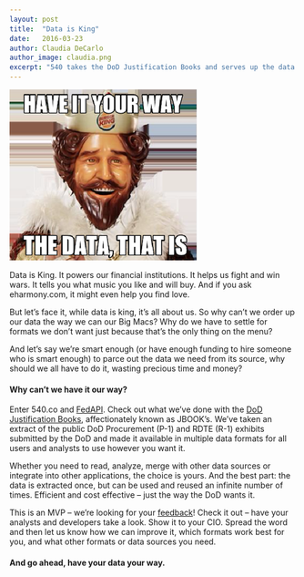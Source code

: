 ```yaml
---
layout: post
title:  "Data is King"
date:   2016-03-23
author: Claudia DeCarlo
author_image: claudia.png
excerpt: "540 takes the DoD Justification Books and serves up the data in different formats to satisfy the various needs of developers and analysts alike."
---
```

![HEADER IMAGE](/assets/blog/data-is-king/king.png)

Data is King.  It powers our financial institutions. It helps us fight and win wars. It tells you what music you like and will buy.  And if you ask eharmony.com, it might even help you find love.

But let’s face it, while data is king, it’s all about us.  So why can’t we order up our data the way we can our Big Macs?  Why do we have to settle for formats we don’t want just because that’s the only thing on the menu?  

And let’s say we’re smart enough (or have enough funding to hire someone who is smart enough) to parce out the data we need from its source, why should we all have to do it, wasting precious time and money?  

#### Why can’t we have it our way?

Enter 540.co and [FedAPI](https://fedapi.com). Check out what we’ve done with the [DoD Justification Books](https://jbooks.fedapi.io), affectionately known as JBOOK’s.  We’ve taken an extract of the public DoD Procurement (P-1) and RDTE (R-1) exhibits submitted by the DoD and made it available in multiple data formats for all users and analysts to use however you want it.  

Whether you need to read, analyze, merge with other data sources or integrate into other applications, the choice is yours. And the best part:  the data is extracted once, but can be used and reused an infinite number of times.  Efficient and cost effective – just the way the DoD wants it.  

This is an MVP – we’re looking for your <a href="mailto:claudia@540.co" target="_top">feedback</a>! Check it out – have your analysts and developers take a look. Show it to your CIO.  Spread the word and then let us know how we can improve it, which formats work best for you, and what other formats or data sources you need.

#### And go ahead, have your data your way.
